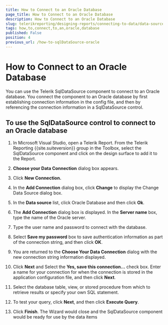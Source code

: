 ```yaml
---
title: How to Connect to an Oracle Database
page_title: How to Connect to an Oracle Database 
description: How to Connect to an Oracle Database
slug: telerikreporting/designing-reports/connecting-to-data/data-source-components/sqldatasource-component/-how-to/how-to-connect-to-an-oracle-database
tags: how,to,connect,to,an,oracle,database
published: False
position: 4
previous_url: /how-to-sqlDataSource-oracle
---
```


# How to Connect to an Oracle Database



You can use the Telerik SqlDataSource component to connect to an Oracle         database. You connect the component to an Oracle database by first establishing         connection information in the config file, and then by referencing the         connection information in a SqlDataSource control.       

## To use the SqlDataSource control to connect to an Oracle database

1. In Microsoft Visual Studio, open a Telerik Report. From the               Telerik Reporting {{site.suiteversion}} group in the Toolbox, select the               SqlDataSource component and click on the design surface to add it               to the Report.             

1. __Choose your Data Connection__ dialog box               appears.             

1. Click __New Connection.__ 

1. In the __Add Connection__ dialog box,               click __Change__ to display the Change Data               Source dialog box.             

1. In the __Data source__ list, click Oracle               Database and then click __Ok__.             

1. The __Add Connection__ dialog box is displayed. In the               __Server name__ box, type the name of the Oracle server.             

1. Type the user name and password to connect with the database.

1. Select __Save my password__ box to save               authentication information as part of the connection string, and               then click __OK__.             

1. You are returned to the __Choose Your Data Connection__             dialog with the new connection string information displayed.             

1. Click __Next__ and Select the               __Yes, save this connection…__ check box.               Enter a name for your connection for when the connection is stored               in the application configuration file, and then click __Next__.             

1. Select the database table, view, or stored procedure from which               to retrieve results or specify your own SQL statement.             

1. To test your query, click __Next__, and               then click __Execute Query__.             

1. Click __Finish__. The Wizard would close               and the SqlDataSource component would be ready for use by the data items             



